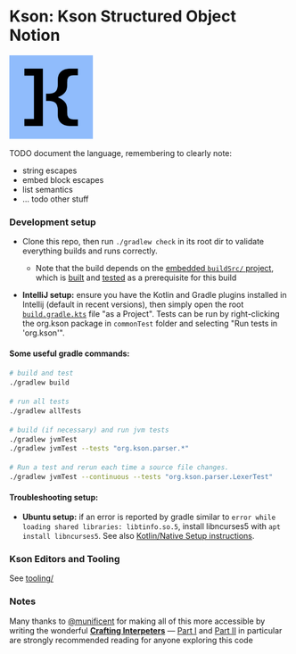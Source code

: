 # Kson: Kson Structured Object Notion

<img src="assets/logo/kson_logo_blue.svg" alt="drawing" width="150"/>

TODO document the language, remembering to clearly note:
- string escapes
- embed block escapes
- list semantics
- ... todo other stuff

### Development setup

* Clone this repo, then run `./gradlew check` in its root dir to validate everything builds and runs correctly.
  * Note that the build depends on the [embedded `buildSrc/` project](buildSrc/readme.md), which is [built](buildSrc/build.gradle.kts) and [tested](buildSrc/src/test) as a prerequisite for this build

* **IntelliJ setup:** ensure you have the Kotlin and Gradle plugins installed in Intellij (default in recent versions), then simply open the root [`build.gradle.kts`](build.gradle.kts) file "as a Project". Tests can be run by right-clicking the org.kson package in `commonTest` folder and selecting "Run tests in 'org.kson'".


#### Some useful gradle commands:

```sh
# build and test
./gradlew build

# run all tests
./gradlew allTests

# build (if necessary) and run jvm tests
./gradlew jvmTest
./gradlew jvmTest --tests "org.kson.parser.*" 

# Run a test and rerun each time a source file changes.
./gradlew jvmTest --continuous --tests "org.kson.parser.LexerTest" 
```

#### Troubleshooting setup:

* **Ubuntu setup:** if an error is reported by gradle similar to `error while loading shared libraries: libtinfo.so.5`, install libncurses5 with `apt install libncurses5`. See also [Kotlin/Native Setup instructions](https://github.com/JetBrains/kotlin-native/blob/27232bca5f2fb0164f1aa465d38e5042c6d7d55b/README.md).

### Kson Editors and Tooling

See [tooling/](tooling/readme.md)

### Notes
Many thanks to [@munificent](https://github.com/munificent) for making all of this more accessible by writing the wonderful [**Crafting Interpeters**](https://craftinginterpreters.com/) &mdash; [Part I](https://craftinginterpreters.com/welcome.html) and [Part II](https://craftinginterpreters.com/a-tree-walk-interpreter.html) in particular are strongly recommended reading for anyone exploring this code
